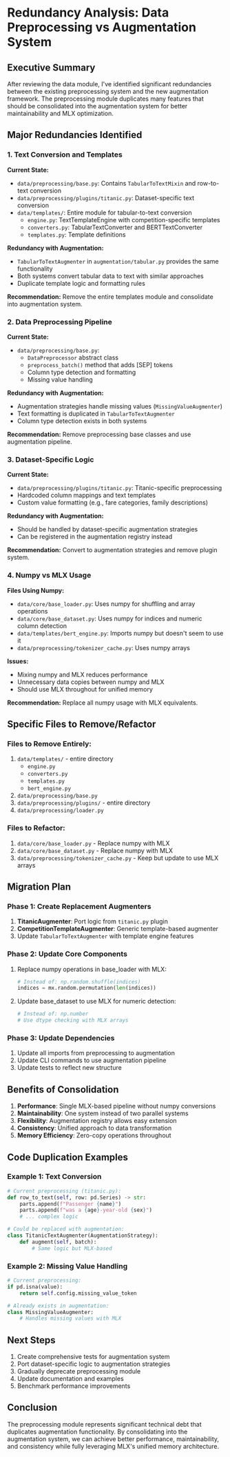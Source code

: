 # Redundancy Analysis: Data Preprocessing vs Augmentation System

## Executive Summary

After reviewing the data module, I've identified significant redundancies between the existing preprocessing system and the new augmentation framework. The preprocessing module duplicates many features that should be consolidated into the augmentation system for better maintainability and MLX optimization.

## Major Redundancies Identified

### 1. Text Conversion and Templates

**Current State:**
- `data/preprocessing/base.py`: Contains `TabularToTextMixin` and row-to-text conversion
- `data/preprocessing/plugins/titanic.py`: Dataset-specific text conversion
- `data/templates/`: Entire module for tabular-to-text conversion
  - `engine.py`: TextTemplateEngine with competition-specific templates
  - `converters.py`: TabularTextConverter and BERTTextConverter
  - `templates.py`: Template definitions

**Redundancy with Augmentation:**
- `TabularToTextAugmenter` in `augmentation/tabular.py` provides the same functionality
- Both systems convert tabular data to text with similar approaches
- Duplicate template logic and formatting rules

**Recommendation:** Remove the entire templates module and consolidate into augmentation system.

### 2. Data Preprocessing Pipeline

**Current State:**
- `data/preprocessing/base.py`: 
  - `DataPreprocessor` abstract class
  - `preprocess_batch()` method that adds [SEP] tokens
  - Column type detection and formatting
  - Missing value handling

**Redundancy with Augmentation:**
- Augmentation strategies handle missing values (`MissingValueAugmenter`)
- Text formatting is duplicated in `TabularToTextAugmenter`
- Column type detection exists in both systems

**Recommendation:** Remove preprocessing base classes and use augmentation pipeline.

### 3. Dataset-Specific Logic

**Current State:**
- `data/preprocessing/plugins/titanic.py`: Titanic-specific preprocessing
- Hardcoded column mappings and text templates
- Custom value formatting (e.g., fare categories, family descriptions)

**Redundancy with Augmentation:**
- Should be handled by dataset-specific augmentation strategies
- Can be registered in the augmentation registry instead

**Recommendation:** Convert to augmentation strategies and remove plugin system.

### 4. Numpy vs MLX Usage

**Files Using Numpy:**
- `data/core/base_loader.py`: Uses numpy for shuffling and array operations
- `data/core/base_dataset.py`: Uses numpy for indices and numeric column detection
- `data/templates/bert_engine.py`: Imports numpy but doesn't seem to use it
- `data/preprocessing/tokenizer_cache.py`: Uses numpy arrays

**Issues:**
- Mixing numpy and MLX reduces performance
- Unnecessary data copies between numpy and MLX
- Should use MLX throughout for unified memory

**Recommendation:** Replace all numpy usage with MLX equivalents.

## Specific Files to Remove/Refactor

### Files to Remove Entirely:
1. `data/templates/` - entire directory
   - `engine.py`
   - `converters.py`
   - `templates.py`
   - `bert_engine.py`
2. `data/preprocessing/base.py`
3. `data/preprocessing/plugins/` - entire directory
4. `data/preprocessing/loader.py`

### Files to Refactor:
1. `data/core/base_loader.py` - Replace numpy with MLX
2. `data/core/base_dataset.py` - Replace numpy with MLX
3. `data/preprocessing/tokenizer_cache.py` - Keep but update to use MLX arrays

## Migration Plan

### Phase 1: Create Replacement Augmenters
1. **TitanicAugmenter**: Port logic from `titanic.py` plugin
2. **CompetitionTemplateAugmenter**: Generic template-based augmenter
3. Update `TabularToTextAugmenter` with template engine features

### Phase 2: Update Core Components
1. Replace numpy operations in base_loader with MLX:
   ```python
   # Instead of: np.random.shuffle(indices)
   indices = mx.random.permutation(len(indices))
   ```

2. Update base_dataset to use MLX for numeric detection:
   ```python
   # Instead of: np.number
   # Use dtype checking with MLX arrays
   ```

### Phase 3: Update Dependencies
1. Update all imports from preprocessing to augmentation
2. Update CLI commands to use augmentation pipeline
3. Update tests to reflect new structure

## Benefits of Consolidation

1. **Performance**: Single MLX-based pipeline without numpy conversions
2. **Maintainability**: One system instead of two parallel systems
3. **Flexibility**: Augmentation registry allows easy extension
4. **Consistency**: Unified approach to data transformation
5. **Memory Efficiency**: Zero-copy operations throughout

## Code Duplication Examples

### Example 1: Text Conversion
```python
# Current preprocessing (titanic.py):
def row_to_text(self, row: pd.Series) -> str:
    parts.append(f"Passenger {name}")
    parts.append(f"was a {age}-year-old {sex}")
    # ... complex logic

# Could be replaced with augmentation:
class TitanicTextAugmenter(AugmentationStrategy):
    def augment(self, batch):
        # Same logic but MLX-based
```

### Example 2: Missing Value Handling
```python
# Current preprocessing:
if pd.isna(value):
    return self.config.missing_value_token

# Already exists in augmentation:
class MissingValueAugmenter:
    # Handles missing values with MLX
```

## Next Steps

1. Create comprehensive tests for augmentation system
2. Port dataset-specific logic to augmentation strategies
3. Gradually deprecate preprocessing module
4. Update documentation and examples
5. Benchmark performance improvements

## Conclusion

The preprocessing module represents significant technical debt that duplicates augmentation functionality. By consolidating into the augmentation system, we can achieve better performance, maintainability, and consistency while fully leveraging MLX's unified memory architecture.
